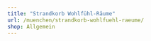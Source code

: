```yaml
---
title: "Strandkorb Wohlfühl-Räume"
url: /muenchen/strandkorb-wohlfuehl-raeume/
shop: Allgemein
---
```

